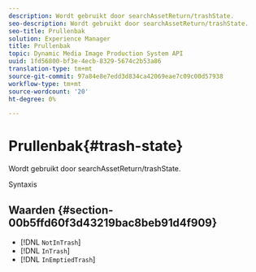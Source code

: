 ```yaml
---
description: Wordt gebruikt door searchAssetReturn/trashState.
seo-description: Wordt gebruikt door searchAssetReturn/trashState.
seo-title: Prullenbak
solution: Experience Manager
title: Prullenbak
topic: Dynamic Media Image Production System API
uuid: 1fd56800-bf3e-4ecb-8329-5674c2b53a86
translation-type: tm+mt
source-git-commit: 97a84e8e7edd3d834ca42069eae7c09c00d57938
workflow-type: tm+mt
source-wordcount: '20'
ht-degree: 0%

---
```



# Prullenbak{#trash-state}

Wordt gebruikt door searchAssetReturn/trashState.

Syntaxis

## Waarden {#section-00b5ffd60f3d43219bac8beb91d4f909}

* [!DNL `NotInTrash`]
* [!DNL `InTrash`]
* [!DNL `InEmptiedTrash`]

